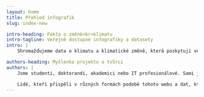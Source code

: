 ```yaml
---
layout: home
title: Přehled infografik
slug: index-new

intro-heading: Fakta o změně<br>klimatu
intro-tagline: Veřejně dostupné infografiky a datasety
intro: |
    Shromažďujeme data o klimatu a klimatické změně, která poskytují vědecké instituce (ČHMÚ, NASA, Eurostat a jiné) a zpracováváme z nich grafy a infografiky pro další použití.

authors-heading: Myšlenka projektu a tvůrci
authors: |
    Jsme studenti, doktorandi, akademici nebo IT profesionálové. Sami jsme si zkusili vyhledat data o teplotě či emisích, najít určité informace v mnohasetstránkových zprávách IPCC nebo původních článcích. Jde to, ale zabere to hodně času, musíte umět dobře anglicky a musíte si dohledávat spoustu souvislostí. Běžný novinář nebo politik (ani bězný čech) většinou nemá tolik trpělivosti nebo dostatečnou úroveň angličtiny a tak si data nevyhledá. Rozhodli jsme se proto, že tu práci, kterou jsme s hledáním dat měli, ostatním ušetříme - zpracujeme infografiky, dáme odkazy na původní data i naše zpracované datasety na jedno místo a doplníme základní souvislosti a dáme je k dispozici všem, pro koho budou užitečné. A doufáme, že se postupně tyto informace dostanou ke všem, kterých se změny klimatu týkají. Tedy ke všem.

    Lidé, kteří přispěli v různých formách podobě tohoto webu a dat, které na něm vidíte: Ondáš Přibyla, Martin Ukrop, Marek Lahoda, Martin crysman Zahradník, Petr Novotný, Kristína Zakopčanová, Daniel Rychlý, Jan Drábek, Marko Řeháček a další.
---
```


